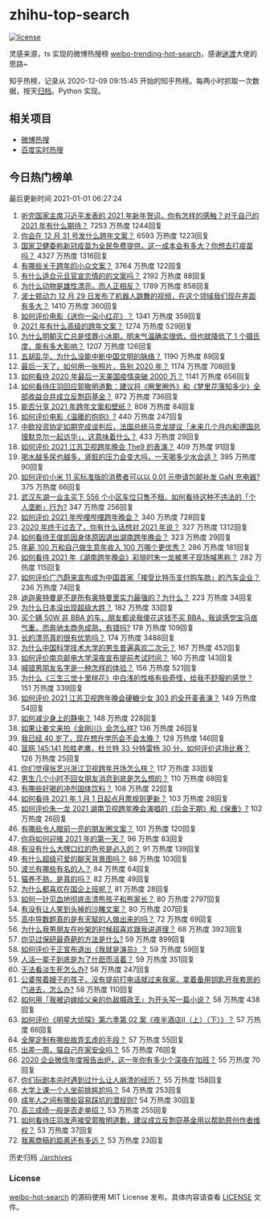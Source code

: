 # zhihu-top-search

[![license](https://img.shields.io/github/license/Arrackisarookie/zhihu-top-search)](https://github.com/Arrackisarookie/zhihu-top-search/blob/master/LICENSE)

灵感来源，ts 实现的微博热搜榜 [weibo-trending-hot-search](https://github.com/justjavac/weibo-trending-hot-search)，感谢[迷渡](https://github.com/justjavac)大佬的思路~

知乎热榜，记录从 2020-12-09 09:15:45 开始的知乎热榜。每两小时抓取一次数据，按天[归档](./archives)。Python 实现。

## 相关项目
+ [微博热搜](https://github.com/Arrackisarookie/weibo-hot-search)
+ [百度实时热搜](https://github.com/Arrackisarookie/baidu-hot-search)

## 今日热门榜单

<!-- Rank Begin -->

最后更新时间 2021-01-01 06:27:24

1. [听完国家主席习近平发表的 2021 年新年贺词，你有怎样的感触？对于自己的 2021 年有什么期待？](https://www.zhihu.com/question/437329650) 7253 万热度 1244回复
1. [你会在 12 月 31 号发什么跨年文案？](https://www.zhihu.com/question/432834160) 6593 万热度 1223回复
1. [国家卫健委称新冠疫苗为全民免费提供，这一成本会有多大？你想去打疫苗吗？](https://www.zhihu.com/question/437287151) 4327 万热度 1316回复
1. [有哪些关于跨年的小众文案？](https://www.zhihu.com/question/436676337) 3764 万热度 122回复
1. [有什么适合元旦官宣恋情的的文案吗？](https://www.zhihu.com/question/436960207) 2192 万热度 88回复
1. [为什么动物是雄性漂亮，而人正相反？](https://www.zhihu.com/question/431261008) 1789 万热度 858回复
1. [波士顿动力 12 月 29 日发布了机器人跳舞的视频，在这个领域我们现在差距有多大？](https://www.zhihu.com/question/437149222) 1410 万热度 360回复
1. [如何评价电影《送你一朵小红花》？](https://www.zhihu.com/question/433975189) 1341 万热度 359回复
1. [2021 年有什么高级的跨年文案？](https://www.zhihu.com/question/437128496) 1274 万热度 529回复
1. [为什么明朝灭亡总是怪罪小冰期，明末气温确实很低，但也就降低了 1 个摄氏度，能有多大影响？](https://www.zhihu.com/question/437186028) 1207 万热度 126回复
1. [五胡乱华，为什么没能中断中国文明的脉络？](https://www.zhihu.com/question/308253894) 1190 万热度 89回复
1. [最后一天了，如何用一张照片，告别 2020 年？](https://www.zhihu.com/question/437290026) 1174 万热度 708回复
1. [如何看待 2020 年最后一天美国疫情突破 2000 万？](https://www.zhihu.com/question/437108872) 1141 万热度 656回复
1. [如何看待庄羽回应郭敬明道歉：建议将《圈里圈外》和《梦里花落知多少》全部收益合并成立反剽窃基金？](https://www.zhihu.com/question/437254554) 972 万热度 736回复
1. [能否分享 2021 年跨年文案和壁纸？](https://www.zhihu.com/question/433549564) 808 万热度 84回复
1. [如何评价电影《温暖的抱抱》?](https://www.zhihu.com/question/406254006) 440 万热度 247回复
1. [中欧投资协定如期完成谈判后，法国总统马克龙提议「未来几个月内和德国总理默克尔一起访华」，这意味着什么？](https://www.zhihu.com/question/437297428) 433 万热度 29回复
1. [如何评价 2021 江苏卫视跨年晚会 The9 的表演？](https://www.zhihu.com/question/437225212) 409 万热度 91回复
1. [喝水越多尿也越多，肾脏的压力会变大吗，一天喝多少水合适？](https://www.zhihu.com/question/429746229) 395 万热度 90回复
1. [如何评价小米 11 买标准版的消费者可以以 0.01 元申请包邮补发 GaN 充电器?](https://www.zhihu.com/question/437209616) 375 万热度 66回复
1. [武汉东湖一业主买下 556 个小区车位只售不租，如何看待这种不违法的「个人垄断」行为?](https://www.zhihu.com/question/437152671) 347 万热度 256回复
1. [如何评价 2021 年哔哩哔哩跨年晚会？](https://www.zhihu.com/question/434189872) 340 万热度 728回复
1. [2020 年终于过去了，你有什么话想对 2021 年说？](https://www.zhihu.com/question/437330959) 327 万热度 1312回复
1. [如何看待王俊凯因身体原因退出湖南跨年晚会？](https://www.zhihu.com/question/437262565) 323 万热度 29回复
1. [年薪 100 万和自己做生意年收入 100 万哪个更优秀？](https://www.zhihu.com/question/436643451) 286 万热度 181回复
1. [如何看待 2021 年《湖南跨年晚会》彩排时朱一龙被黑子现场喊黑称？](https://www.zhihu.com/question/437308232) 282 万热度 115回复
1. [如何评价广汽蔚来宣布成为中国首家「接受比特币支付购车款」的汽车企业？](https://www.zhihu.com/question/437279434) 236 万热度 74回复
1. [迪迦奥特曼是不是所有奥特曼里实力最强的？为什么？](https://www.zhihu.com/question/433345070) 223 万热度 34回复
1. [为什么日本没出现超级大姓？](https://www.zhihu.com/question/436473259) 182 万热度 33回复
1. [买个辆 50W 非 BBA 的车，朋友都说我傻花这钱不买 BBA，我说感觉宝马痞气重，而奔驰太商务成熟，有错吗?](https://www.zhihu.com/question/436375094) 178 万热度 109回复
1. [长的漂亮真的很有优势吗？](https://www.zhihu.com/question/301105442) 174 万热度 3488回复
1. [为什么中国科学技术大学的男生普遍喜欢二次元？](https://www.zhihu.com/question/323780934) 167 万热度 452回复
1. [如何评价南京邮电大学深夜宣布提前考试时间？](https://www.zhihu.com/question/437095626) 160 万热度 143回复
1. [喊错男朋友名字是一种怎样的体验？](https://www.zhihu.com/question/360903835) 156 万热度 521回复
1. [为什么《三生三世十里桃花》中白浅的性格有些奇怪，给我不舒服的感觉？](https://www.zhihu.com/question/56071570) 151 万热度 339回复
1. [如何评价 2021 江苏卫视跨年晚会硬糖少女 303 的全开麦表演？](https://www.zhihu.com/question/437350535) 149 万热度 54回复
1. [如何减少身上的静电？](https://www.zhihu.com/question/19584885) 148 万热度 228回复
1. [如果让姜文来拍《金刚川》会怎么样?](https://www.zhihu.com/question/433051912) 136 万热度 26回复
1. [我已经 40 岁了，现在想升学历会不会太晚？](https://www.zhihu.com/question/436955178) 128 万热度 146回复
1. [篮网 145:141 险胜老鹰，杜兰特 33 分特雷杨 30 分，如何评价这场比赛？](https://www.zhihu.com/question/437252665) 126 万热度 25回复
1. [你们觉得张艺兴浙江卫视跨年开场怎么样？](https://www.zhihu.com/question/437337653) 117 万热度 33回复
1. [男生几个小时不回女朋友消息到底是怎么想的？](https://www.zhihu.com/question/265396838) 110 万热度 68回复
1. [有哪些好喝的冲剂固体饮料？](https://www.zhihu.com/question/65141672) 108 万热度 22回复
1. [如何看待 2021 年 1 月 1 日起点月票规则更新？](https://www.zhihu.com/question/437327203) 103 万热度 28回复
1. [如何评价朱一龙 2021 湖南卫视跨年晚会演唱的《后会无期》和《保重》?](https://www.zhihu.com/question/437349546) 102 万热度 26回复
1. [有哪些令人眼前一亮的朋友圈文案？](https://www.zhihu.com/question/429330865) 101 万热度 120回复
1. [你将如何迎接 2021 年的第一天？](https://www.zhihu.com/question/437308943) 96 万热度 83回复
1. [有没有什么大牌口红的色号是必入的？](https://www.zhihu.com/question/419103681) 91 万热度 139回复
1. [有什么超级可爱的聊天背景图吗？](https://www.zhihu.com/question/378919184) 88 万热度 103回复
1. [波兰有哪些有名的人？](https://www.zhihu.com/question/337837362) 84 万热度 64回复
1. [猫养不熟，是真的吗？](https://www.zhihu.com/question/436007843) 82 万热度 49回复
1. [为什么都喜欢在国企上班呢？](https://www.zhihu.com/question/435520812) 81 万热度 28回复
1. [如何一针见血地彻底击溃熊孩子和熊家长？](https://www.zhihu.com/question/57260850) 80 万热度 2797回复
1. [有没有让人笑到头掉的沙雕文案？](https://www.zhihu.com/question/414859725) 80 万热度 207回复
1. [高中导数题真的是有天赋的人做出来的吗？](https://www.zhihu.com/question/389884440) 72 万热度 69回复
1. [为什么我男朋友在吵架的时候超喜欢跟我讲道理？](https://www.zhihu.com/question/320763296) 68 万热度 3923回复
1. [你见过保研最奇葩的方法是什么?](https://www.zhihu.com/question/394419240) 59 万热度 899回复
1. [如何评价于正宣布退出《我就是演员》？](https://www.zhihu.com/question/437283364) 59 万热度 59回复
1. [人活一辈子到底是为了什麽而活着？](https://www.zhihu.com/question/434018612) 59 万热度 351回复
1. [无法看淡生死怎么办?](https://www.zhihu.com/question/432300236) 58 万热度 247回复
1. [公婆带着嫂子的孩子，没有提前打电话就过来我家，拿着备用钥匙开我套房的门进去，怎么办?](https://www.zhihu.com/question/435562552) 58 万热度 110回复
1. [如何用「我被迫嫁给父亲的仇敌摄政王」为开头写一篇小说？](https://www.zhihu.com/question/403436918) 58 万热度 438回复
1. [如何评价《明星大侦探》第六季第 02 案《夜半酒店Ⅱ（上）（下）》？](https://www.zhihu.com/question/436422374) 57 万热度 66回复
1. [全屋定制有哪些故弄玄虚的手段？](https://www.zhihu.com/question/359894862) 57 万热度 55回复
1. [出差一周，猫自己在家安全吗？](https://www.zhihu.com/question/355956722) 55 万热度 76回复
1. [2020 企业微信年度报告出炉，这一年你有多少个深夜在加班？](https://www.zhihu.com/question/437313077) 55 万热度 70回复
1. [你们玩剧本杀时遇到过什么让人崩溃的经历？](https://www.zhihu.com/question/432057142) 55 万热度 158回复
1. [大学上课一个人坐前排尴尬吗？](https://www.zhihu.com/question/436244479) 54 万热度 253回复
1. [成年人之间有哪些容易踩坑的潜规则?](https://www.zhihu.com/question/341877080) 54 万热度 30回复
1. [高三成绩一般是否走单招？](https://www.zhihu.com/question/313968116) 53 万热度 255回复
1. [如何看待庄羽发声接受郭敬明道歉，建议成立反剽窃基金用以帮助原创作者维权？](https://www.zhihu.com/question/437256047) 53 万热度 37回复
1. [我离商稿的距离还有多远？](https://www.zhihu.com/question/433071345) 53 万热度 23回复
<!-- Rank End -->

历史归档 [./archives](./archives)

### License

[weibo-hot-search](https://github.com/Arrackisarookie/zhihu-top-search) 的源码使用 MIT License 发布。具体内容请查看 [LICENSE](./LICENSE) 文件。
